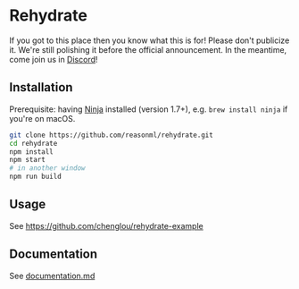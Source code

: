 # Rehydrate

If you got to this place then you know what this is for! Please don't publicize it. We're still polishing it before the official announcement. In the meantime, come join us in [Discord](https://discord.gg/reasonml)!

## Installation

Prerequisite: having [Ninja](https://ninja-build.org/) installed (version 1.7+), e.g. `brew install ninja` if you're on macOS.

```sh
git clone https://github.com/reasonml/rehydrate.git
cd rehydrate
npm install
npm start
# in another window
npm run build
```

## Usage
See https://github.com/chenglou/rehydrate-example

## Documentation

See [documentation.md](documentation.md)
